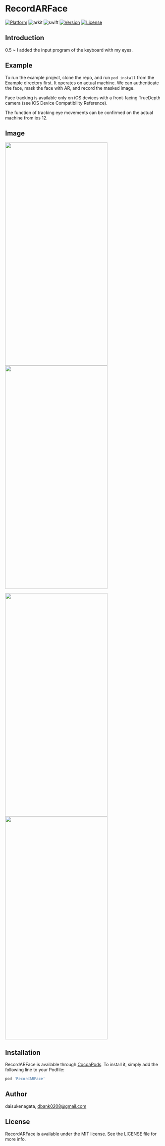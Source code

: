 # RecordARFace
[![Platform](https://img.shields.io/cocoapods/p/RecordARFace.svg?style=flat)](https://cocoapods.org/pods/RecordARFace)
![arkit](https://img.shields.io/badge/ARKit-2.0-brightgreen.svg) 
![swift](https://img.shields.io/badge/swift-4.2-orange.svg) 
[![Version](https://img.shields.io/cocoapods/v/RecordARFace.svg?style=flat)](https://cocoapods.org/pods/RecordARFace)
[![License](https://img.shields.io/cocoapods/l/RecordARFace.svg?style=flat)](https://cocoapods.org/pods/RecordARFace)

## Introduction

0.5 ~ I added the input program of the keyboard with my eyes.

## Example

To run the example project, clone the repo, and run `pod install` from the Example directory first.
It operates on actual machine.
We can authenticate the face, mask the face with AR, and record the masked image.

Face tracking is available only on iOS devices with a front-facing TrueDepth camera (see iOS Device Compatibility Reference). 

The function of tracking eye movements can be confirmed on the actual machine from ios 12.

## Image
<img src="https://user-images.githubusercontent.com/16457165/50737574-57990900-120e-11e9-9f7e-ac8d030757a8.gif"  width="330" height="720"><img src="https://user-images.githubusercontent.com/16457165/50793605-1b4bd280-130c-11e9-89bb-3db584ce6108.png" width="330" height="720">

<img src="https://user-images.githubusercontent.com/16457165/52259146-0d1dc000-2965-11e9-9860-232657a7ba9d.gif"  width="330"  height="720"><img src="https://user-images.githubusercontent.com/16457165/54079126-abf95b80-4319-11e9-8645-c6d57c3093de.gif"  width="330"  height="720">
## Installation

RecordARFace is available through [CocoaPods](https://cocoapods.org). To install
it, simply add the following line to your Podfile:

```ruby
pod 'RecordARFace'
```

## Author

daisukenagata, dbank0208@gmail.com

## License

RecordARFace is available under the MIT license. See the LICENSE file for more info.
